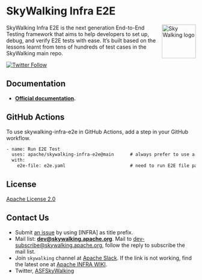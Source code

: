 # SkyWalking Infra E2E

<img src="http://skywalking.apache.org/assets/logo.svg" alt="Sky Walking logo" height="90px" align="right" />

SkyWalking Infra E2E is the next generation End-to-End Testing framework that aims to help developers to set up, debug, and verify E2E tests with ease. It’s built based on the lessons learnt from tens of hundreds of test cases in the SkyWalking main repo.

[![Twitter Follow](https://img.shields.io/twitter/follow/asfskywalking.svg?style=for-the-badge&label=Follow&logo=twitter)](https://twitter.com/AsfSkyWalking)

## Documentation

- **[Official documentation](https://skywalking.apache.org/docs/#SkyWalkingInfraE2E).**

## GitHub Actions

To use skywalking-infra-e2e in GitHub Actions, add a step in your GitHub workflow.

```xml
- name: Run E2E Test
  uses: apache/skywalking-infra-e2e@main      # always prefer to use a revision instead of `main`.
  with:
    e2e-file: e2e.yaml                        # need to run E2E file path
```

## License

[Apache License 2.0](https://github.com/apache/skywalking-infra-e2e/blob/master/LICENSE)

## Contact Us

* Submit [an issue](https://github.com/apache/skywalking/issues/new) by using [INFRA] as title prefix.
* Mail list: **dev@skywalking.apache.org**. Mail to dev-subscribe@skywalking.apache.org, follow the reply to subscribe the mail list.
* Join `skywalking` channel at [Apache Slack](http://s.apache.org/slack-invite). If the link is not working, find the latest one at [Apache INFRA WIKI](https://cwiki.apache.org/confluence/display/INFRA/Slack+Guest+Invites).
* Twitter, [ASFSkyWalking](https://twitter.com/ASFSkyWalking)